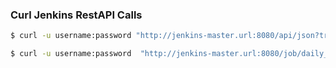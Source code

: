 ### Curl Jenkins RestAPI Calls
```bash
$ curl -u username:password "http://jenkins-master.url:8080/api/json?tree=views\[name,url,jobs\[name,url,builds\[number,url\]\]\]"
```

```bash
$ curl -u username:password  "http://jenkins-master.url:8080/job/daily_irisn_hawkeye_default_user_gms_release-keys-new04/api/json?tree=jobs\[name,url,builds\[number,url\]\]"
```